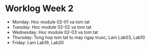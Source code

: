# Worklog Week 2
- Monday: Hoc module 02-01 va tom tat
- Tuesday: Hoc module 02-02 va tom tat
- Wednesday: Hoc module 02-03 va tom tat
- Thursday: Tong hop tom tat tu may ngay truoc; Lam Lab03, Lab10
- Friday: Lam Lab19, Lab20

